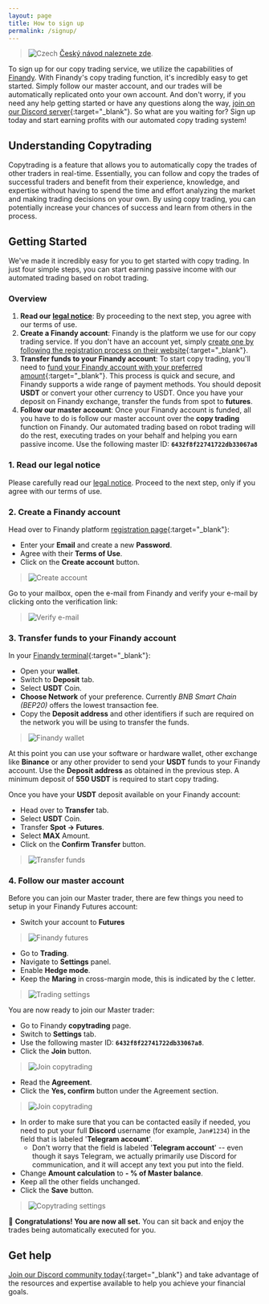 ```yaml
---
layout: page
title: How to sign up
permalink: /signup/
---
```

> ![Czech](/czech.png) [Český návod naleznete zde](/registrace).

To sign up for our copy trading service, we utilize the capabilities of [Finandy](https://finandy.com/). With Finandy's copy trading function, it's incredibly easy to get started. Simply follow our master account, and our trades will be automatically replicated onto your own account. And don't worry, if you need any help getting started or have any questions along the way, [join on our Discord server](https://discord.gg/xYcE8aY5mr){:target="_blank"}. So what are you waiting for? Sign up today and start earning profits with our automated copy trading system!

## Understanding Copytrading
Copytrading is a feature that allows you to automatically copy the trades of other traders in real-time. Essentially, you can follow and copy the trades of successful traders and benefit from their experience, knowledge, and expertise without having to spend the time and effort analyzing the market and making trading decisions on your own. By using copy trading, you can potentially increase your chances of success and learn from others in the process.

## Getting Started
We've made it incredibly easy for you to get started with copy trading. In just four simple steps, you can start earning passive income with our automated trading based on robot trading.

### Overview

1. **Read our [legal notice](/legal)**: By proceeding to the next step, you agree with our terms of use.
1. **Create a Finandy account**: Finandy is the platform we use for our copy trading service. If you don't have an account yet, simply [create one by following the registration process on their website](https://finandy.com/en/register){:target="_blank"}.
1. **Transfer funds to your Finandy account**: To start copy trading, you'll need to [fund your Finandy account with your preferred amount](https://docs.finandy.com/exchange/finandy/deposit){:target="_blank"}. This process is quick and secure, and Finandy supports a wide range of payment methods. You should deposit **USDT** or convert your other currency to USDT. Once you have your deposit on Finandy exchange, transfer the funds from spot to **futures**. 
1. **Follow our master account**: Once your Finandy account is funded, all you have to do is follow our master account over the **copy trading** function on Finandy. Our automated trading based on robot trading will do the rest, executing trades on your behalf and helping you earn passive income. Use the following master ID: **`6432f8f22741722db33067a8`**

### 1. Read our legal notice
Please carefully read our [legal notice](/legal). Proceed to the next step, only if you agree with our terms of use.
### 2. Create a Finandy account
Head over to Finandy platform [registration page](https://finandy.com/en/register){:target="_blank"}:
- Enter your **Email** and create a new **Password**.
- Agree with their **Terms of Use**.
- Click on the **Create account** button.

> ![Create account](/1_create_account.png)

Go to your mailbox, open the e-mail from Finandy and verify your e-mail by clicking onto the verification link:

> ![Verify e-mail](/2_verify_email.png)

### 3. Transfer funds to your Finandy account
In your [Finandy terminal](https://finandy.com/en/panel){:target="_blank"}:
- Open your **wallet**.
- Switch to **Deposit** tab.
- Select **USDT** Coin.
- **Choose Network** of your preference. Currently _BNB Smart Chain (BEP20)_ offers the lowest transaction fee.
- Copy the **Deposit address** and other identifiers if such are required on the network you will be using to transfer the funds.

> ![Finandy wallet](/3_finandy_wallet.png)

At this point you can use your software or hardware wallet, other exchange like **Binance** or any other provider to send your **USDT** funds to your Finandy account. Use the **Deposit address** as obtained in the previous step. A minimum deposit of **550 USDT** is required to start copy trading.

Once you have your **USDT** deposit available on your Finandy account:
- Head over to **Transfer** tab.
- Select **USDT** Coin.
- Transfer **Spot -> Futures**.
- Select **MAX** Amount.
- Click on the **Confirm Transfer** button.

> ![Transfer funds](/4_funds_transfer.png)

### 4. Follow our master account
Before you can join our Master trader, there are few things you need to setup in your Finandy Futures account:
- Switch your account to **Futures**

> ![Finandy futures](/5_finandy_futures.png)

- Go to **Trading**.
- Navigate to **Settings** panel.
- Enable **Hedge mode**.
- Keep the **Maring** in cross-margin mode, this is indicated by the `C` letter.

> ![Trading settings](/6_trading_settings.png)

You are now ready to join our Master trader:
- Go to Finandy **copytrading** page.
- Switch to **Settings** tab.
- Use the following master ID: **`6432f8f22741722db33067a8`**.
- Click the **Join** button.

> ![Join copytrading](/7_join_copytrading.png)

- Read the **Agreement**.
- Click the **Yes, confirm** button under the Agreement section.

> ![Join copytrading](/yes_confirm.png)

- In order to make sure that you can be contacted easily if needed, you need to put your full **Discord** username (for example, `Jan#1234`) in the field that is labeled '**Telegram account**'.
  - Don't worry that the field is labeled '**Telegram account**' -- even though it says Telegram, we actually primarily use Discord for communication, and it will accept any text you put into the field.
- Change **Amount calculation** to **- % of Master balance**.
- Keep all the other fields unchanged.
- Click the **Save** button.

> ![Copytrading settings](/8_copytrading_settings.png)

🥳 **Congratulations! You are now all set.** You can sit back and enjoy the trades being automatically executed for you.

## Get help
[Join our Discord community today](https://discord.gg/xYcE8aY5mr){:target="_blank"} and take advantage of the resources and expertise available to help you achieve your financial goals.
